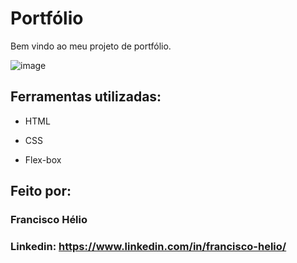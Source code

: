 # Portfólio
Bem vindo ao meu projeto de portfólio.

![image](https://github.com/heelinho/portfolio/assets/113110382/b91ff42b-ebf5-4023-add9-8e6a0baa076e)

## Ferramentas utilizadas:

* HTML

* CSS

* Flex-box

## Feito por:

### Francisco Hélio

### Linkedin: https://www.linkedin.com/in/francisco-helio/
